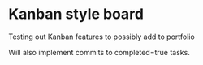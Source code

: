 # Kanban style board

Testing out Kanban features to possibly add to portfolio

Will also implement commits to completed=true tasks.
